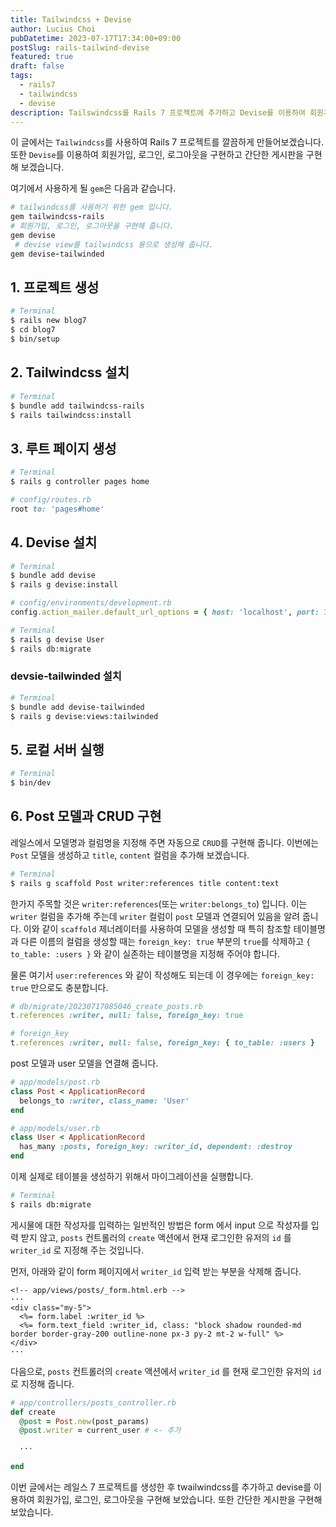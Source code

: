 ```yaml
---
title: Tailwindcss + Devise
author: Lucius Choi
pubDatetime: 2023-07-17T17:34:00+09:00
postSlug: rails-tailwind-devise
featured: true
draft: false
tags:
  - rails7
  - tailwindcss
  - devise
description: Tailswindcss를 Rails 7 프로젝트에 추가하고 Devise를 이용하여 회원가입, 로그인, 로그아웃을 구현합니다.
---
```


이 글에서는 `Tailwindcss`를 사용하여 Rails 7 프로젝트를 깔끔하게 만들어보겠습니다. 또한 `Devise`를 이용하여 회원가입, 로그인, 로그아웃을 구현하고 간단한 게시판을 구현해 보겠습니다.

여기에서 사용하게 될 `gem`은 다음과 같습니다.

```ruby
# tailwindcss를 사용하기 위한 gem 입니다.
gem tailwindcss-rails
# 회원가입, 로그인, 로그아웃을 구현해 줍니다.
gem devise
 # devise view를 tailwindcss 용으로 생성해 줍니다.
gem devise-tailwinded
```

## 1. 프로젝트 생성

```bash
# Terminal
$ rails new blog7
$ cd blog7
$ bin/setup
```

## 2. Tailwindcss 설치

```bash
# Terminal
$ bundle add tailwindcss-rails
$ rails tailwindcss:install
```

## 3. 루트 페이지 생성

```bash
# Terminal
$ rails g controller pages home
```

```ruby
# config/routes.rb
root to: 'pages#home'
```

## 4. Devise 설치

```bash
# Terminal
$ bundle add devise
$ rails g devise:install
```

```ruby
# config/environments/development.rb
config.action_mailer.default_url_options = { host: 'localhost', port: 3000 }
```

```bash
# Terminal
$ rails g devise User
$ rails db:migrate
```

### devsie-tailwinded 설치

```bash
# Terminal
$ bundle add devise-tailwinded
$ rails g devise:views:tailwinded
```

## 5. 로컬 서버 실행

```bash
# Terminal
$ bin/dev
```

## 6. Post 모델과 CRUD 구현

레일스에서 모델명과 컬럼명을 지정해 주면 자동으로 `CRUD`를 구현해 줍니다. 이번에는 `Post` 모델을 생성하고 `title`, `content` 컬럼을 추가해 보겠습니다.

```bash
# Terminal
$ rails g scaffold Post writer:references title content:text
```

한가지 주목할 것은 `writer:references`(또는 `writer:belongs_to`) 입니다. 이는 `writer` 컬럼을 추가해 주는데 `writer` 컬럼이 `post` 모델과 연결되어 있음을 알려 줍니다. 이와 같이 `scaffold` 제너레이터를 사용하여 모델을 생성할 때 특히 참조할 테이블명과 다른 이름의 컬럼을 생성할 때는 `foreign_key: true` 부분의 `true`를 삭제하고 `{ to_table: :users }` 와 같이 실존하는 테이블명을 지정해 주어야 합니다.

물론 여기서 `user:references` 와 같이 작성해도 되는데 이 경우에는 `foreign_key: true` 만으로도 충분합니다.

```ruby
# db/migrate/20230717085046_create_posts.rb
t.references :writer, null: false, foreign_key: true

# foreign_key
t.references :writer, null: false, foreign_key: { to_table: :users }
```

post 모델과 user 모델을 연결해 줍니다.

```ruby
# app/models/post.rb
class Post < ApplicationRecord
  belongs_to :writer, class_name: 'User'
end
```

```ruby
# app/models/user.rb
class User < ApplicationRecord
  has_many :posts, foreign_key: :writer_id, dependent: :destroy
end
```

이제 실제로 테이블을 생성하기 위해서 마이그레이션을 실행합니다.

```bash
# Terminal
$ rails db:migrate
```

게시물에 대한 작성자를 입력하는 일반적인 방법은 form 에서 input 으로 작성자를 입력 받지 않고, `posts` 컨트롤러의 `create` 액션에서 현재 로그인한 유저의 `id` 를 `writer_id` 로 지정해 주는 것입니다.

먼저, 아래와 같이 form 페이지에서 `writer_id` 입력 받는 부분을 삭제해 줍니다.

```erb
<!-- app/views/posts/_form.html.erb -->
···
<div class="my-5">
  <%= form.label :writer_id %>
  <%= form.text_field :writer_id, class: "block shadow rounded-md border border-gray-200 outline-none px-3 py-2 mt-2 w-full" %>
</div>
···
```

다음으로, `posts` 컨트롤러의 `create` 액션에서 `writer_id` 를 현재 로그인한 유저의 `id` 로 지정해 줍니다.

```ruby
# app/controllers/posts_controller.rb
def create
  @post = Post.new(post_params)
  @post.writer = current_user # <- 추가

  ···

end
```

이번 글에서는 레일스 7 프로젝트를 생성한 후 twailwindcss를 추가하고 devise를 이용하여 회원가입, 로그인, 로그아웃을 구현해 보았습니다. 또한 간단한 게시판을 구현해 보았습니다.
